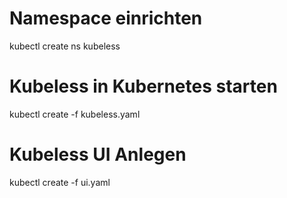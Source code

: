 # Namespace einrichten
kubectl create ns kubeless

# Kubeless in Kubernetes starten
kubectl create -f kubeless.yaml

# Kubeless UI Anlegen
kubectl create -f ui.yaml
